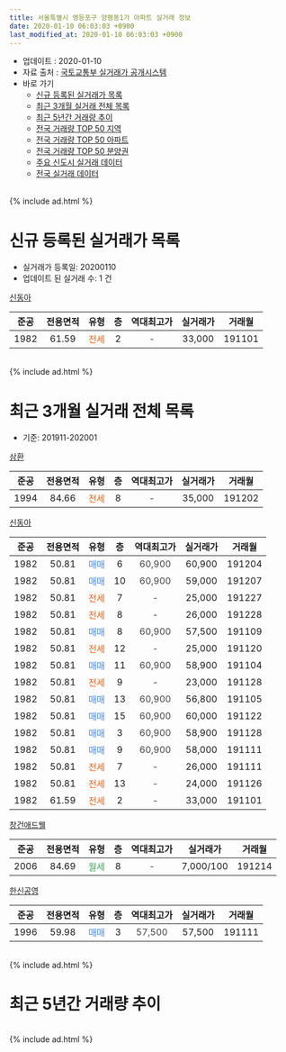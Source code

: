```yaml
---
title: 서울특별시 영등포구 양평동1가 아파트 실거래 정보
date: 2020-01-10 06:03:03 +0900
last_modified_at: 2020-01-10 06:03:03 +0900
---
```


* 업데이트 : 2020-01-10
* 자료 출처 : [국토교통부 실거래가 공개시스템](http://rt.molit.go.kr)
* 바로 가기
    * [신규 등록된 실거래가 목록](#신규-등록된-실거래가-목록)
    * [최근 3개월 실거래 전체 목록](#최근-3개월-실거래-전체-목록)
    * [최근 5년간 거래량 추이](#최근-5년간-거래량-추이)
    * [전국 거래량 TOP 50 지역](https://inasie.github.io/apt-trade-info/최근-3개월-전국에서-가장-거래가-많이-발생한-지역)
    * [전국 거래량 TOP 50 아파트](https://inasie.github.io/apt-trade-info/최근-3개월-전국에서-가장-거래가-많이-발생한-아파트)
    * [전국 거래량 TOP 50 분양권](https://inasie.github.io/apt-trade-info/최근-3개월-전국에서-가장-거래가-많이-발생한-분양권)
    * [주요 신도시 실거래 데이터](https://inasie.github.io/apt-trade-info/주요-신도시)
    * [전국 실거래 데이터](https://inasie.github.io/apt-trade-info/전국)
<br>
{% include ad.html %}
<br>

# 신규 등록된 실거래가 목록
* 실거래가 등록일: 20200110
* 업데이트 된 실거래 수: 1 건


[신동아](https://search.naver.com/search.naver?query=%EC%84%9C%EC%9A%B8%ED%8A%B9%EB%B3%84%EC%8B%9C+%EC%98%81%EB%93%B1%ED%8F%AC%EA%B5%AC+%EC%96%91%ED%8F%89%EB%8F%991%EA%B0%80+%EC%8B%A0%EB%8F%99%EC%95%84)

|준공|전용면적|유형|층|역대최고가|실거래가|거래월|
|:---:|:---:|:---:|:---:|:---:|:---:|:---:|
|1982|61.59|<span style="color:#ff5a00">전세</span>|2|<span style="color:#444444">-</span>|33,000|191101|


<br>
{% include ad.html %}
<br>

# 최근 3개월 실거래 전체 목록
* 기준: 201911-202001


[삼환](https://search.naver.com/search.naver?query=%EC%84%9C%EC%9A%B8%ED%8A%B9%EB%B3%84%EC%8B%9C+%EC%98%81%EB%93%B1%ED%8F%AC%EA%B5%AC+%EC%96%91%ED%8F%89%EB%8F%991%EA%B0%80+%EC%82%BC%ED%99%98)

|준공|전용면적|유형|층|역대최고가|실거래가|거래월|
|:---:|:---:|:---:|:---:|:---:|:---:|:---:|
|1994|84.66|<span style="color:#ff5a00">전세</span>|8|<span style="color:#444444">-</span>|35,000|191202|

[신동아](https://search.naver.com/search.naver?query=%EC%84%9C%EC%9A%B8%ED%8A%B9%EB%B3%84%EC%8B%9C+%EC%98%81%EB%93%B1%ED%8F%AC%EA%B5%AC+%EC%96%91%ED%8F%89%EB%8F%991%EA%B0%80+%EC%8B%A0%EB%8F%99%EC%95%84)

|준공|전용면적|유형|층|역대최고가|실거래가|거래월|
|:---:|:---:|:---:|:---:|:---:|:---:|:---:|
|1982|50.81|<span style="color:#4285f3">매매</span>|6|<span style="color:#444444">60,900</span>|60,900|191204|
|1982|50.81|<span style="color:#4285f3">매매</span>|10|<span style="color:#444444">60,900</span>|59,000|191207|
|1982|50.81|<span style="color:#ff5a00">전세</span>|7|<span style="color:#444444">-</span>|25,000|191227|
|1982|50.81|<span style="color:#ff5a00">전세</span>|8|<span style="color:#444444">-</span>|26,000|191228|
|1982|50.81|<span style="color:#4285f3">매매</span>|8|<span style="color:#444444">60,900</span>|57,500|191109|
|1982|50.81|<span style="color:#ff5a00">전세</span>|12|<span style="color:#444444">-</span>|25,000|191120|
|1982|50.81|<span style="color:#4285f3">매매</span>|11|<span style="color:#444444">60,900</span>|58,900|191104|
|1982|50.81|<span style="color:#ff5a00">전세</span>|9|<span style="color:#444444">-</span>|23,000|191128|
|1982|50.81|<span style="color:#4285f3">매매</span>|13|<span style="color:#444444">60,900</span>|56,800|191105|
|1982|50.81|<span style="color:#4285f3">매매</span>|15|<span style="color:#444444">60,900</span>|60,000|191122|
|1982|50.81|<span style="color:#4285f3">매매</span>|3|<span style="color:#444444">60,900</span>|58,900|191128|
|1982|50.81|<span style="color:#4285f3">매매</span>|9|<span style="color:#444444">60,900</span>|58,000|191111|
|1982|50.81|<span style="color:#ff5a00">전세</span>|7|<span style="color:#444444">-</span>|26,000|191111|
|1982|50.81|<span style="color:#ff5a00">전세</span>|13|<span style="color:#444444">-</span>|24,000|191126|
|1982|61.59|<span style="color:#ff5a00">전세</span>|2|<span style="color:#444444">-</span>|33,000|191101|

[창건애드웰](https://search.naver.com/search.naver?query=%EC%84%9C%EC%9A%B8%ED%8A%B9%EB%B3%84%EC%8B%9C+%EC%98%81%EB%93%B1%ED%8F%AC%EA%B5%AC+%EC%96%91%ED%8F%89%EB%8F%991%EA%B0%80+%EC%B0%BD%EA%B1%B4%EC%95%A0%EB%93%9C%EC%9B%B0)

|준공|전용면적|유형|층|역대최고가|실거래가|거래월|
|:---:|:---:|:---:|:---:|:---:|:---:|:---:|
|2006|84.69|<span style="color:#34a853">월세</span>|8|<span style="color:#444444">-</span>|7,000/100|191214|

[한신공영](https://search.naver.com/search.naver?query=%EC%84%9C%EC%9A%B8%ED%8A%B9%EB%B3%84%EC%8B%9C+%EC%98%81%EB%93%B1%ED%8F%AC%EA%B5%AC+%EC%96%91%ED%8F%89%EB%8F%991%EA%B0%80+%ED%95%9C%EC%8B%A0%EA%B3%B5%EC%98%81)

|준공|전용면적|유형|층|역대최고가|실거래가|거래월|
|:---:|:---:|:---:|:---:|:---:|:---:|:---:|
|1996|59.98|<span style="color:#4285f3">매매</span>|3|<span style="color:#444444">57,500</span>|57,500|191111|


<br>
{% include ad.html %}
<br>

# 최근 5년간 거래량 추이


<div style="width:100%;">
    <canvas id="deal_progress" height="200"></canvas>
</div>

<script>
new Chart(document.getElementById("deal_progress"), {
    type: 'line',
    data: {
        labels: ['201501','201502','201503','201504','201505','201506','201507','201508','201509','201510','201511','201512','201601','201602','201603','201604','201605','201606','201607','201608','201609','201610','201611','201612','201701','201702','201703','201704','201705','201706','201707','201708','201709','201710','201711','201712','201801','201802','201803','201804','201805','201806','201807','201808','201809','201810','201811','201812','201901','201902','201903','201904','201905','201906','201907','201908','201909','201910','201911','201912','202001'],
        datasets: [{
            label: '매매',
            pointRadius: 1,
            data: [4, 7, 12, 8, 7, 4, 4, 6, 6, 8, 9, 5, 4, 5, 14, 8, 8, 15, 1, 8, 5, 5, 4, 4, 2, 5, 9, 5, 1, 5, 8, 4, 1, 4, 7, 5, 6, 13, 8, 5, 6, 5, 6, 9, 2, 2, 4, 0, 0, 0, 3, 2, 2, 3, 0, 1, 3, 10, 7, 2, 0],
            borderColor: "rgba(255, 201, 14, 1)",
            backgroundColor: "rgba(255, 201, 14, 0.5)",
            fill: false,
            lineTension: 0
        },{
            label: '전월세',
            pointRadius: 1,
            data: [9, 8, 9, 8, 4, 1, 5, 7, 6, 10, 5, 8, 8, 5, 5, 7, 7, 4, 8, 10, 8, 16, 10, 8, 7, 16, 9, 10, 8, 10, 4, 8, 6, 2, 7, 4, 7, 3, 9, 11, 8, 1, 4, 6, 5, 7, 7, 4, 6, 5, 6, 4, 5, 3, 4, 5, 3, 6, 5, 4, 0],
            borderColor: "rgba(0, 141, 185, 1)",
            backgroundColor: "rgba(0, 141, 185, 0.5)",
            fill: false,
            lineTension: 0
        }
        ]
    },
    options: {
        responsive: true,
        title: {
            display: false
        },
        tooltips: {
            mode: 'index',
            intersect: false
        },
        hover: {
            mode: 'nearest',
            intersect: true
        },
        scales: {
            xAxes: [{
                display: true,
                scaleLabel: {
                    display: true,
                    labelString: '년/월'
                }
            }],
            yAxes: [{
                display: true,
                ticks: {
                    suggestedMin: 0,
                },
                scaleLabel: {
                    display: true,
                    labelString: '실거래 수'
                }
            }]
        }
    }
});

</script>


<br>
{% include ad.html %}
<br>

